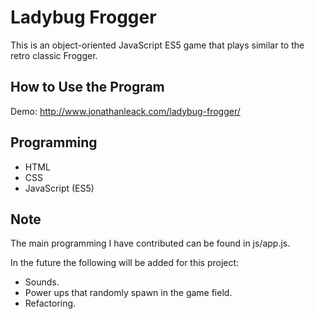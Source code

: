 # Ladybug Frogger
This is an object-oriented JavaScript ES5 game that plays similar to the retro classic Frogger.

## How to Use the Program
Demo: http://www.jonathanleack.com/ladybug-frogger/

## Programming
* HTML
* CSS
* JavaScript (ES5)

## Note
The main programming I have contributed can be found in js/app.js.

In the future the following will be added for this project:

* Sounds.
* Power ups that randomly spawn in the game field.
* Refactoring.
